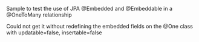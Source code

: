 Sample to test the use of JPA @Embedded and @Embeddable in a @OneToMany relationship

Could not get it without redefining the embedded fields on the @One class with updatable=false, insertable=false
